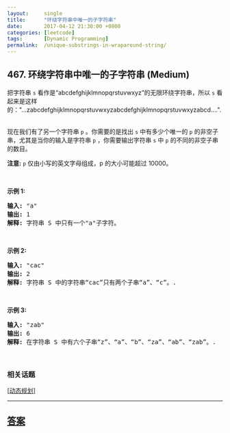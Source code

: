 ```yaml
---
layout:     single
title:      "环绕字符串中唯一的子字符串"
date:       2017-04-12 21:30:00 +0800
categories: [leetcode]
tags:       [Dynamic Programming]
permalink:  /unique-substrings-in-wraparound-string/
---
```


## 467. 环绕字符串中唯一的子字符串 (Medium)

<p>把字符串 <code>s</code> 看作是&ldquo;abcdefghijklmnopqrstuvwxyz&rdquo;的无限环绕字符串，所以&nbsp;<code>s</code> 看起来是这样的：&quot;...zabcdefghijklmnopqrstuvwxyzabcdefghijklmnopqrstuvwxyzabcd....&quot;.&nbsp;</p>

<p>现在我们有了另一个字符串 <code>p</code> 。你需要的是找出 <code>s</code> 中有多少个唯一的 <code>p</code> 的非空子串，尤其是当你的输入是字符串 <code>p</code> ，你需要输出字符串&nbsp;<code>s</code> 中 <code>p</code> 的不同的非空子串的数目。&nbsp;</p>

<p><strong>注意:</strong> <code>p</code>&nbsp;仅由小写的英文字母组成，p 的大小可能超过 10000。</p>

<p>&nbsp;</p>

<p><strong>示例&nbsp;1:</strong></p>

<pre>
<strong>输入:</strong> &quot;a&quot;
<strong>输出:</strong> 1
<strong>解释:</strong> 字符串 S 中只有一个&quot;a&quot;子字符。
</pre>

<p>&nbsp;</p>

<p><strong>示例 2:</strong></p>

<pre>
<strong>输入:</strong> &quot;cac&quot;
<strong>输出:</strong> 2
<strong>解释:</strong> 字符串 S 中的字符串&ldquo;cac&rdquo;只有两个子串&ldquo;a&rdquo;、&ldquo;c&rdquo;。.
</pre>

<p>&nbsp;</p>

<p><strong>示例 3:</strong></p>

<pre>
<strong>输入:</strong> &quot;zab&quot;
<strong>输出:</strong> 6
<strong>解释:</strong> 在字符串 S 中有六个子串&ldquo;z&rdquo;、&ldquo;a&rdquo;、&ldquo;b&rdquo;、&ldquo;za&rdquo;、&ldquo;ab&rdquo;、&ldquo;zab&rdquo;。.
</pre>

<p>&nbsp;</p>

### 相关话题
  [[动态规划](https://github.com/openset/leetcode/tree/master/tag/dynamic-programming/README.md)]

---

## [答案](https://github.com/openset/leetcode/tree/master/problems/unique-substrings-in-wraparound-string)
